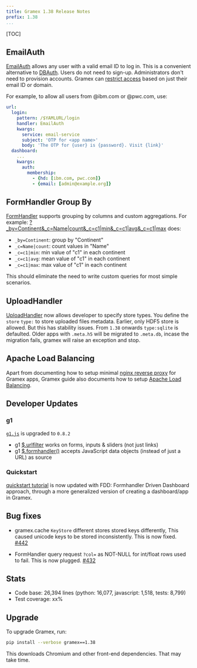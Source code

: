 ```yaml
---
title: Gramex 1.38 Release Notes
prefix: 1.38
...
```


[TOC]

## EmailAuth

[EmailAuth](../../auth/#emailauth) allows any user with a valid email ID to log
in. This is a convenient alternative to [DBAuth](../../auth/#dbauth). Users do
not need to sign-up. Administrators don't need to provision accounts. Gramex can
[restrict access](../../auth/#authorization) based on just their email ID or
domain.

For example, to allow all users from @ibm.com or @pwc.com, use:

```yaml
url:
  login:
    pattern: /$YAMLURL/login
    handler: EmailAuth
    kwargs:
      service: email-service
      subject: 'OTP for <app name>'
      body: 'The OTP for {user} is {password}. Visit {link}'
  dashboard:
    ...
    kwargs:
      auth:
        membership:
          - {hd: [ibm.com, pwc.com]}
          - {email: [admin@example.org]}
```

## FormHandler Group By

[FormHandler](../../formhandler/#formhandler-groupby) supports grouping by
columns and custom aggregations. For example:
[?_by=Continent&_c=Name|count&_c=c1|min&_c=c1|avg&_c=c1|max](../../formhandler/flags?_by=Continent&_c=Name|count&_c=c1|min&_c=c1|avg&_c=c1|max&_format=table) does:

- `_by=Continent`: group by "Continent"
- `_c=Name|count`: count values in "Name"
- `_c=c1|min`: min value of "c1" in each continent
- `_c=c1|avg`: mean value of "c1" in each continent
- `_c=c1|max`: max value of "c1" in each continent

This should eliminate the need to write custom queries for most simple scenarios.

## UploadHandler

[UploadHandler](../../uploadhandler/) now allows developer to specify store types.
You define the `store` `type:` to store uploaded files metadata.
Earlier, only HDF5 store is allowed. But this has stability issues.
From `1.38` onwards `type:sqlite` is defaulted.
Older apps with `.meta.h5` will be migrated to `.meta.db`, incase the migration fails,
gramex will raise an exception and stop.

## Apache Load Balancing

Apart from documenting how to setup minimal
[nginx reverse proxy](../../deploy/#nginx-reverse-proxy) for Gramex apps,
Gramex guide also documents how to setup [Apache Load Balancing](../../deploy/#apache-load-balancing).

## Developer Updates

### g1
[`g1.js`](https://code.gramener.com/cto/g1) is upgraded to `0.8.2`
- g1 [$.urlfilter](https://code.gramener.com/cto/g1#urlfilter) works on forms,
inputs & sliders (not just links)
- g1 [$.formhandler()](https://code.gramener.com/cto/g1#formhandler) accepts
JavaScript data objects (instead of just a URL) as source

### Quickstart
[quickstart tutorial](../../tutorials/quickstart/) is now updated with FDD: Formhandler Driven Dashboard
approach, through a more generalized version of creating a dashboard/app in Gramex.

## Bug fixes

- gramex.cache `KeyStore` different stores stored keys differently, This caused unicode keys to be
stored inconsistently. This is now fixed.
[#442](https://code.gramener.com/cto/gramex/issues/442)

- FormHandler query request `?col=` as NOT-NULL for int/float rows used to fail. This is now plugged.
[#432](https://code.gramener.com/cto/gramex/issues/432)

## Stats

- Code base: 26,394 lines (python: 16,077, javascript: 1,518, tests: 8,799)
- Test coverage: xx%

## Upgrade

To upgrade Gramex, run:

```bash
pip install --verbose gramex==1.38
```

This downloads Chromium and other front-end dependencies. That may take time.
